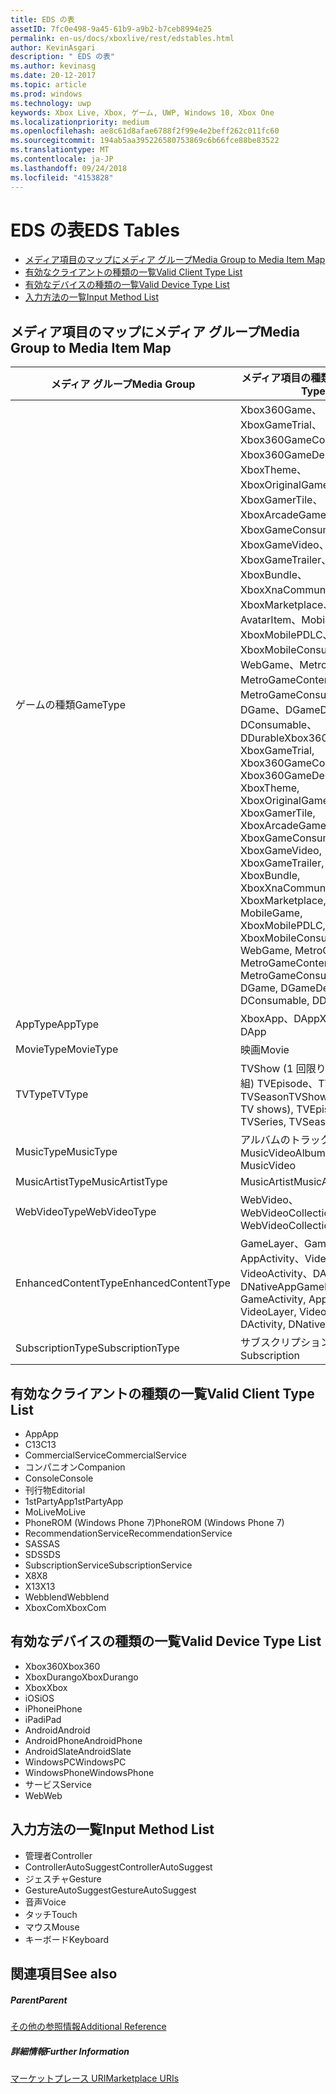 ```yaml
---
title: EDS の表
assetID: 7fc0e498-9a45-61b9-a9b2-b7ceb8994e25
permalink: en-us/docs/xboxlive/rest/edstables.html
author: KevinAsgari
description: " EDS の表"
ms.author: kevinasg
ms.date: 20-12-2017
ms.topic: article
ms.prod: windows
ms.technology: uwp
keywords: Xbox Live, Xbox, ゲーム, UWP, Windows 10, Xbox One
ms.localizationpriority: medium
ms.openlocfilehash: ae8c61d8afae6788f2f99e4e2beff262c011fc60
ms.sourcegitcommit: 194ab5aa395226580753869c6b66fce88be83522
ms.translationtype: MT
ms.contentlocale: ja-JP
ms.lasthandoff: 09/24/2018
ms.locfileid: "4153828"
---
```

# <a name="eds-tables"></a><span data-ttu-id="e4e4f-104">EDS の表</span><span class="sxs-lookup"><span data-stu-id="e4e4f-104">EDS Tables</span></span>

  * [<span data-ttu-id="e4e4f-105">メディア項目のマップにメディア グループ</span><span class="sxs-lookup"><span data-stu-id="e4e4f-105">Media Group to Media Item Map</span></span>](#ID4EQ)
  * [<span data-ttu-id="e4e4f-106">有効なクライアントの種類の一覧</span><span class="sxs-lookup"><span data-stu-id="e4e4f-106">Valid Client Type List</span></span>](#ID4EFD)
  * [<span data-ttu-id="e4e4f-107">有効なデバイスの種類の一覧</span><span class="sxs-lookup"><span data-stu-id="e4e4f-107">Valid Device Type List</span></span>](#ID4EPE)
  * [<span data-ttu-id="e4e4f-108">入力方法の一覧</span><span class="sxs-lookup"><span data-stu-id="e4e4f-108">Input Method List</span></span>](#ID4ERF)

<a id="ID4EQ"></a>


## <a name="media-group-to-media-item-map"></a><span data-ttu-id="e4e4f-109">メディア項目のマップにメディア グループ</span><span class="sxs-lookup"><span data-stu-id="e4e4f-109">Media Group to Media Item Map</span></span>

| <span data-ttu-id="e4e4f-110">メディア グループ</span><span class="sxs-lookup"><span data-stu-id="e4e4f-110">Media Group</span></span>| <span data-ttu-id="e4e4f-111">メディア項目の種類</span><span class="sxs-lookup"><span data-stu-id="e4e4f-111">Media Item Type</span></span>| 
| --- | --- |
| <span data-ttu-id="e4e4f-112">ゲームの種類</span><span class="sxs-lookup"><span data-stu-id="e4e4f-112">GameType</span></span>| <span data-ttu-id="e4e4f-113">Xbox360Game、XboxGameTrial、Xbox360GameContent、Xbox360GameDemo、XboxTheme、XboxOriginalGame、XboxGamerTile、XboxArcadeGame、XboxGameConsumable、XboxGameVideo、XboxGameTrailer、XboxBundle、XboxXnaCommunityGame、XboxMarketplace、AvatarItem、MobileGame、XboxMobilePDLC、XboxMobileConsumable、WebGame、MetroGame、MetroGameContent、MetroGameConsumable、DGame、DGameDemo、DConsumable、DDurable</span><span class="sxs-lookup"><span data-stu-id="e4e4f-113">Xbox360Game, XboxGameTrial, Xbox360GameContent, Xbox360GameDemo, XboxTheme, XboxOriginalGame, XboxGamerTile, XboxArcadeGame, XboxGameConsumable, XboxGameVideo, XboxGameTrailer, XboxBundle, XboxXnaCommunityGame, XboxMarketplace, AvatarItem, MobileGame, XboxMobilePDLC, XboxMobileConsumable, WebGame, MetroGame, MetroGameContent, MetroGameConsumable, DGame, DGameDemo, DConsumable, DDurable</span></span>|
| <span data-ttu-id="e4e4f-114">AppType</span><span class="sxs-lookup"><span data-stu-id="e4e4f-114">AppType</span></span>| <span data-ttu-id="e4e4f-115">XboxApp、DApp</span><span class="sxs-lookup"><span data-stu-id="e4e4f-115">XboxApp, DApp</span></span>|
| <span data-ttu-id="e4e4f-116">MovieType</span><span class="sxs-lookup"><span data-stu-id="e4e4f-116">MovieType</span></span>| <span data-ttu-id="e4e4f-117">映画</span><span class="sxs-lookup"><span data-stu-id="e4e4f-117">Movie</span></span>|
| <span data-ttu-id="e4e4f-118">TVType</span><span class="sxs-lookup"><span data-stu-id="e4e4f-118">TVType</span></span>| <span data-ttu-id="e4e4f-119">TVShow (1 回限りのテレビ番組) TVEpisode、TVSeries、TVSeason</span><span class="sxs-lookup"><span data-stu-id="e4e4f-119">TVShow (one-off TV shows), TVEpisode, TVSeries, TVSeason</span></span>|
| <span data-ttu-id="e4e4f-120">MusicType</span><span class="sxs-lookup"><span data-stu-id="e4e4f-120">MusicType</span></span>| <span data-ttu-id="e4e4f-121">アルバムのトラックで MusicVideo</span><span class="sxs-lookup"><span data-stu-id="e4e4f-121">Album, Track, MusicVideo</span></span>|
| <span data-ttu-id="e4e4f-122">MusicArtistType</span><span class="sxs-lookup"><span data-stu-id="e4e4f-122">MusicArtistType</span></span>| <span data-ttu-id="e4e4f-123">MusicArtist</span><span class="sxs-lookup"><span data-stu-id="e4e4f-123">MusicArtist</span></span>|
| <span data-ttu-id="e4e4f-124">WebVideoType</span><span class="sxs-lookup"><span data-stu-id="e4e4f-124">WebVideoType</span></span>| <span data-ttu-id="e4e4f-125">WebVideo、WebVideoCollection</span><span class="sxs-lookup"><span data-stu-id="e4e4f-125">WebVideo, WebVideoCollection</span></span>|
| <span data-ttu-id="e4e4f-126">EnhancedContentType</span><span class="sxs-lookup"><span data-stu-id="e4e4f-126">EnhancedContentType</span></span>| <span data-ttu-id="e4e4f-127">GameLayer、GameActivity、AppActivity、VideoLayer、VideoActivity、DActivity、DNativeApp</span><span class="sxs-lookup"><span data-stu-id="e4e4f-127">GameLayer, GameActivity, AppActivity, VideoLayer, VideoActivity, DActivity, DNativeApp</span></span>|
| <span data-ttu-id="e4e4f-128">SubscriptionType</span><span class="sxs-lookup"><span data-stu-id="e4e4f-128">SubscriptionType</span></span>| <span data-ttu-id="e4e4f-129">サブスクリプション</span><span class="sxs-lookup"><span data-stu-id="e4e4f-129">Subscription</span></span>|

<a id="ID4EFD"></a>


## <a name="valid-client-type-list"></a><span data-ttu-id="e4e4f-130">有効なクライアントの種類の一覧</span><span class="sxs-lookup"><span data-stu-id="e4e4f-130">Valid Client Type List</span></span>

   * <span data-ttu-id="e4e4f-131">App</span><span class="sxs-lookup"><span data-stu-id="e4e4f-131">App</span></span>
   * <span data-ttu-id="e4e4f-132">C13</span><span class="sxs-lookup"><span data-stu-id="e4e4f-132">C13</span></span>
   * <span data-ttu-id="e4e4f-133">CommercialService</span><span class="sxs-lookup"><span data-stu-id="e4e4f-133">CommercialService</span></span>
   * <span data-ttu-id="e4e4f-134">コンパニオン</span><span class="sxs-lookup"><span data-stu-id="e4e4f-134">Companion</span></span>
   * <span data-ttu-id="e4e4f-135">Console</span><span class="sxs-lookup"><span data-stu-id="e4e4f-135">Console</span></span>
   * <span data-ttu-id="e4e4f-136">刊行物</span><span class="sxs-lookup"><span data-stu-id="e4e4f-136">Editorial</span></span>
   * <span data-ttu-id="e4e4f-137">1stPartyApp</span><span class="sxs-lookup"><span data-stu-id="e4e4f-137">1stPartyApp</span></span>
   * <span data-ttu-id="e4e4f-138">MoLive</span><span class="sxs-lookup"><span data-stu-id="e4e4f-138">MoLive</span></span>
   * <span data-ttu-id="e4e4f-139">PhoneROM (Windows Phone 7)</span><span class="sxs-lookup"><span data-stu-id="e4e4f-139">PhoneROM (Windows Phone 7)</span></span>
   * <span data-ttu-id="e4e4f-140">RecommendationService</span><span class="sxs-lookup"><span data-stu-id="e4e4f-140">RecommendationService</span></span>
   * <span data-ttu-id="e4e4f-141">SAS</span><span class="sxs-lookup"><span data-stu-id="e4e4f-141">SAS</span></span>
   * <span data-ttu-id="e4e4f-142">SDS</span><span class="sxs-lookup"><span data-stu-id="e4e4f-142">SDS</span></span>
   * <span data-ttu-id="e4e4f-143">SubscriptionService</span><span class="sxs-lookup"><span data-stu-id="e4e4f-143">SubscriptionService</span></span>
   * <span data-ttu-id="e4e4f-144">X8</span><span class="sxs-lookup"><span data-stu-id="e4e4f-144">X8</span></span>
   * <span data-ttu-id="e4e4f-145">X13</span><span class="sxs-lookup"><span data-stu-id="e4e4f-145">X13</span></span>
   * <span data-ttu-id="e4e4f-146">Webblend</span><span class="sxs-lookup"><span data-stu-id="e4e4f-146">Webblend</span></span>
   * <span data-ttu-id="e4e4f-147">XboxCom</span><span class="sxs-lookup"><span data-stu-id="e4e4f-147">XboxCom</span></span>

<a id="ID4EPE"></a>


## <a name="valid-device-type-list"></a><span data-ttu-id="e4e4f-148">有効なデバイスの種類の一覧</span><span class="sxs-lookup"><span data-stu-id="e4e4f-148">Valid Device Type List</span></span>

   * <span data-ttu-id="e4e4f-149">Xbox360</span><span class="sxs-lookup"><span data-stu-id="e4e4f-149">Xbox360</span></span>
   * <span data-ttu-id="e4e4f-150">XboxDurango</span><span class="sxs-lookup"><span data-stu-id="e4e4f-150">XboxDurango</span></span>
   * <span data-ttu-id="e4e4f-151">Xbox</span><span class="sxs-lookup"><span data-stu-id="e4e4f-151">Xbox</span></span>
   * <span data-ttu-id="e4e4f-152">iOS</span><span class="sxs-lookup"><span data-stu-id="e4e4f-152">iOS</span></span>
   * <span data-ttu-id="e4e4f-153">iPhone</span><span class="sxs-lookup"><span data-stu-id="e4e4f-153">iPhone</span></span>
   * <span data-ttu-id="e4e4f-154">iPad</span><span class="sxs-lookup"><span data-stu-id="e4e4f-154">iPad</span></span>
   * <span data-ttu-id="e4e4f-155">Android</span><span class="sxs-lookup"><span data-stu-id="e4e4f-155">Android</span></span>
   * <span data-ttu-id="e4e4f-156">AndroidPhone</span><span class="sxs-lookup"><span data-stu-id="e4e4f-156">AndroidPhone</span></span>
   * <span data-ttu-id="e4e4f-157">AndroidSlate</span><span class="sxs-lookup"><span data-stu-id="e4e4f-157">AndroidSlate</span></span>
   * <span data-ttu-id="e4e4f-158">WindowsPC</span><span class="sxs-lookup"><span data-stu-id="e4e4f-158">WindowsPC</span></span>
   * <span data-ttu-id="e4e4f-159">WindowsPhone</span><span class="sxs-lookup"><span data-stu-id="e4e4f-159">WindowsPhone</span></span>
   * <span data-ttu-id="e4e4f-160">サービス</span><span class="sxs-lookup"><span data-stu-id="e4e4f-160">Service</span></span>
   * <span data-ttu-id="e4e4f-161">Web</span><span class="sxs-lookup"><span data-stu-id="e4e4f-161">Web</span></span>

<a id="ID4ERF"></a>


## <a name="input-method-list"></a><span data-ttu-id="e4e4f-162">入力方法の一覧</span><span class="sxs-lookup"><span data-stu-id="e4e4f-162">Input Method List</span></span>

   * <span data-ttu-id="e4e4f-163">管理者</span><span class="sxs-lookup"><span data-stu-id="e4e4f-163">Controller</span></span>
   * <span data-ttu-id="e4e4f-164">ControllerAutoSuggest</span><span class="sxs-lookup"><span data-stu-id="e4e4f-164">ControllerAutoSuggest</span></span>
   * <span data-ttu-id="e4e4f-165">ジェスチャ</span><span class="sxs-lookup"><span data-stu-id="e4e4f-165">Gesture</span></span>
   * <span data-ttu-id="e4e4f-166">GestureAutoSuggest</span><span class="sxs-lookup"><span data-stu-id="e4e4f-166">GestureAutoSuggest</span></span>
   * <span data-ttu-id="e4e4f-167">音声</span><span class="sxs-lookup"><span data-stu-id="e4e4f-167">Voice</span></span>
   * <span data-ttu-id="e4e4f-168">タッチ</span><span class="sxs-lookup"><span data-stu-id="e4e4f-168">Touch</span></span>
   * <span data-ttu-id="e4e4f-169">マウス</span><span class="sxs-lookup"><span data-stu-id="e4e4f-169">Mouse</span></span>
   * <span data-ttu-id="e4e4f-170">キーボード</span><span class="sxs-lookup"><span data-stu-id="e4e4f-170">Keyboard</span></span>

<a id="ID4EJG"></a>


## <a name="see-also"></a><span data-ttu-id="e4e4f-171">関連項目</span><span class="sxs-lookup"><span data-stu-id="e4e4f-171">See also</span></span>

<a id="ID4ELG"></a>


##### <a name="parent"></a><span data-ttu-id="e4e4f-172">Parent</span><span class="sxs-lookup"><span data-stu-id="e4e4f-172">Parent</span></span>  

[<span data-ttu-id="e4e4f-173">その他の参照情報</span><span class="sxs-lookup"><span data-stu-id="e4e4f-173">Additional Reference</span></span>](atoc-xboxlivews-reference-additional.md)


<a id="ID4EXG"></a>


##### <a name="further-information"></a><span data-ttu-id="e4e4f-174">詳細情報</span><span class="sxs-lookup"><span data-stu-id="e4e4f-174">Further Information</span></span>

[<span data-ttu-id="e4e4f-175">マーケットプレース URI</span><span class="sxs-lookup"><span data-stu-id="e4e4f-175">Marketplace URIs</span></span>](../uri/marketplace/atoc-reference-marketplace.md)
